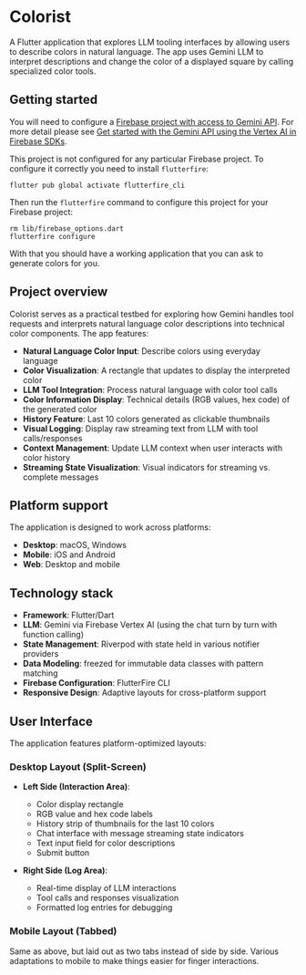 # Colorist

A Flutter application that explores LLM tooling interfaces by allowing users to describe colors in natural language. The app uses Gemini LLM to interpret descriptions and change the color of a displayed square by calling specialized color tools.

## Getting started

You will need to configure a [Firebase project with access to Gemini API](https://firebase.google.com/docs/gemini-in-firebase/set-up-gemini). For more detail please see [Get started with the Gemini API using the Vertex AI in Firebase SDKs](https://firebase.google.com/docs/vertex-ai/get-started?platform=flutter).

This project is not configured for any particular Firebase project. To configure it correctly you need to install `flutterfire`:

```console
flutter pub global activate flutterfire_cli
```

Then run the `flutterfire` command to configure this project for your Firebase project:

```console
rm lib/firebase_options.dart
flutterfire configure
```

With that you should have a working application that you can ask to generate colors for you.

## Project overview

Colorist serves as a practical testbed for exploring how Gemini handles tool requests and interprets natural language color descriptions into technical color components. The app features:

- **Natural Language Color Input**: Describe colors using everyday language
- **Color Visualization**: A rectangle that updates to display the interpreted color
- **LLM Tool Integration**: Process natural language with color tool calls
- **Color Information Display**: Technical details (RGB values, hex code) of the generated color
- **History Feature**: Last 10 colors generated as clickable thumbnails
- **Visual Logging**: Display raw streaming text from LLM with tool calls/responses
- **Context Management**: Update LLM context when user interacts with color history
- **Streaming State Visualization**: Visual indicators for streaming vs. complete messages

## Platform support

The application is designed to work across platforms:

- **Desktop**: macOS, Windows
- **Mobile**: iOS and Android
- **Web**: Desktop and mobile

## Technology stack

- **Framework**: Flutter/Dart
- **LLM**: Gemini via Firebase Vertex AI (using the chat turn by turn with function calling)
- **State Management**: Riverpod with state held in various notifier providers
- **Data Modeling**: freezed for immutable data classes with pattern matching
- **Firebase Configuration**: FlutterFire CLI
- **Responsive Design**: Adaptive layouts for cross-platform support

## User Interface

The application features platform-optimized layouts:

### Desktop Layout (Split-Screen)

- **Left Side (Interaction Area)**:
  - Color display rectangle
  - RGB value and hex code labels
  - History strip of thumbnails for the last 10 colors
  - Chat interface with message streaming state indicators
  - Text input field for color descriptions
  - Submit button

- **Right Side (Log Area)**:
  - Real-time display of LLM interactions
  - Tool calls and responses visualization
  - Formatted log entries for debugging

### Mobile Layout (Tabbed)

Same as above, but laid out as two tabs instead of side by side.
Various adaptations to mobile to make things easier for finger interactions.
